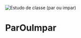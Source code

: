 ![Estudo de classe (par ou impar)](https://user-images.githubusercontent.com/66571686/176981351-1c9e1b8f-eb84-4c03-95b9-a7c334312d52.png)
# ParOuImpar
